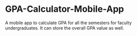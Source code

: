 # GPA-Calculator-Mobile-App
A mobile app to calculate GPA for all the semesters for faculty undergraduates. It can store the overall GPA value as well.
